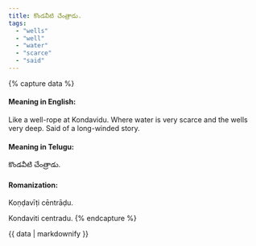 ```yaml
---
title: కొండవీటి చేంత్రాడు.
tags:
  - "wells"
  - "well"
  - "water"
  - "scarce"
  - "said"
---
```


{% capture data %}
#### Meaning in English:
Like a well-rope at Kondavidu.
Where water is very scarce and the wells very deep.
Said of a long-winded story.

#### Meaning in Telugu:
కొండవీటి చేంత్రాడు.

#### Romanization:
Koṇḍavīṭi cēntrāḍu.

Kondaviti centradu.
{% endcapture %}

{{ data | markdownify }}

